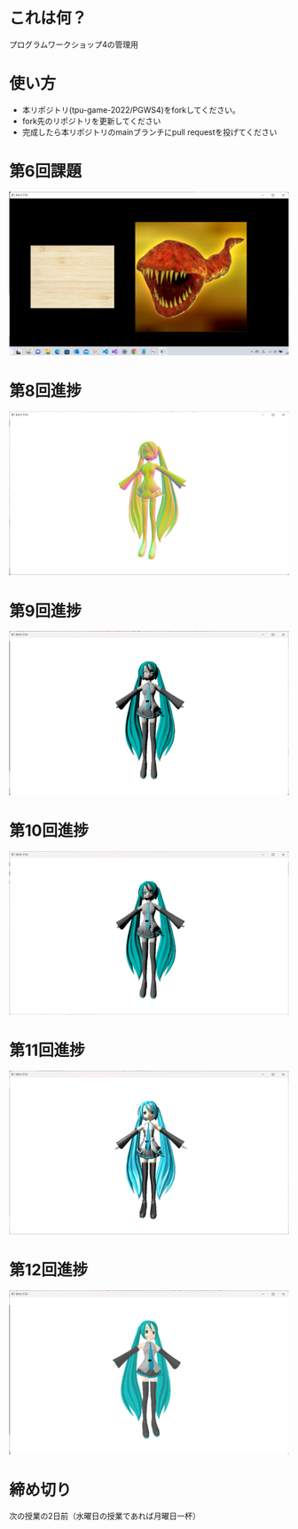 # これは何？
プログラムワークショップ4の管理用

# 使い方

- 本リポジトリ(tpu-game-2022/PGWS4)をforkしてください。
- fork先のリポジトリを更新してください
- 完成したら本リポジトリのmainブランチにpull requestを投げてください

# 第6回課題
![2つの画像](PGWS4/img/2022-11-02.png)

# 第8回進捗
![レンダリング](PGWS4/img/2022-11-15.png)

# 第9回進捗
![描画](PGWS4/img/2022-11-28.png)

# 第10回進捗
![テクスチャ](PGWS4/img/2022-12-05.png)

# 第11回進捗
![スペキュラとアンビエント](PGWS4/img/2022-12-12.png)

# 第12回進捗
![トゥーンシェーディング](PGWS4/img/2022-12-19.png)


# 締め切り
次の授業の2日前（水曜日の授業であれば月曜日一杯）

